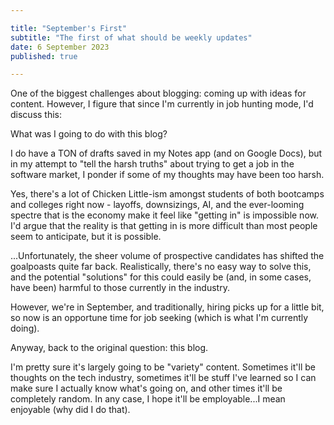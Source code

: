 ```yaml
---

title: "September's First"
subtitle: "The first of what should be weekly updates"
date: 6 September 2023
published: true

---
```


One of the biggest challenges about blogging: coming up with ideas for content. However, I figure that since I'm currently in job hunting mode, I'd discuss this:

What was I going to do with this blog?

I do have a TON of drafts saved in my Notes app (and on Google Docs), but in my attempt to "tell the harsh truths" about trying to get a job in the software market, I ponder if some of my thoughts may have been too harsh.

Yes, there's a lot of Chicken Little-ism amongst students of both bootcamps and colleges right now - layoffs, downsizings, AI, and the ever-looming spectre that is the economy make it feel like "getting in" is impossible now. I'd argue that the reality is that getting in is more difficult than most people seem to anticipate, but it is possible.

...Unfortunately, the sheer volume of prospective candidates has shifted the goalpoasts quite far back. Realistically, there's no easy way to solve this, and the potential "solutions" for this could easily be (and, in some cases, have been) harmful to those currently in the industry.

However, we're in September, and traditionally, hiring picks up for a little bit, so now is an opportune time for job seeking (which is what I'm currently doing).

Anyway, back to the original question: this blog.

I'm pretty sure it's largely going to be "variety" content. Sometimes it'll be thoughts on the tech industry, sometimes it'll be stuff I've learned so I can make sure I actually know what's going on, and other times it'll be completely random. In any case, I hope it'll be employable...I mean enjoyable (why did I do that). 